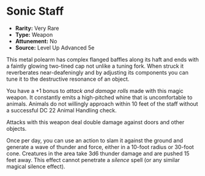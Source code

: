 # Sonic Staff

- **Rarity:** Very Rare
- **Type:** Weapon
- **Attunement:** No
- **Source:** Level Up Advanced 5e

This metal polearm has complex flanged baffles along its haft and ends with a faintly glowing two-tined cap not unlike a tuning fork. When struck it reverberates near-deafeningly and by adjusting its components you can tune it to the destructive resonance of an object.

You have a +1 bonus to _attack and damage rolls_  made with this magic weapon. It constantly emits a high-pitched whine that is uncomfortable to animals. Animals do not willingly approach within 10 feet of the staff without a successful DC 22 Animal Handling check. 

Attacks with this weapon deal double damage against doors and other objects.

Once per day, you can use an action to slam it against the ground and generate a wave of thunder and force, either in a 10-foot radius or 30-foot cone. Creatures in the area take 3d6 thunder damage and are pushed 15 feet away. This effect cannot penetrate a _silence_ spell (or any similar magical silence effect).
